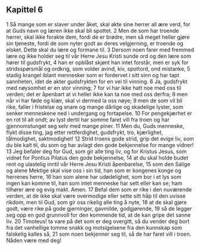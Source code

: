 ## Kapittel 6

1 Så mange som er slaver under åket, skal akte sine herrer all ære verd, for at Guds navn og læren ikke skal bli spottet.
2 Men de som har troende herrer, skal ikke forakte dem, fordi de er brødre, men så meget heller gjøre sin tjeneste, fordi de som nyter godt av deres velgjerning, er troende og elsket. Dette skal du lære og formane til.
3 Dersom noen farer med fremmed lære og ikke holder seg til vår Herre Jesu Kristi sunde ord og den lære som hører til gudsfrykt,
4 han er opblåst skjønt han intet forstår, men er syk for stridsspørsmål og ordkrig, som volder avind, kiv, spottord, ond mistanke,
5 stadig krangel iblant mennesker som er fordervet i sitt sinn og har tapt sannheten, idet de akter gudsfrykten for en vei til vinning.
6 Ja, gudsfrykt med nøysomhet er en stor vinning;
7 for vi har ikke hatt noe med oss til verden; det er åpenbart at vi heller ikke kan ta noe med oss derfra;
8 men når vi har føde og klær, skal vi dermed la oss nøye;
9 men de som vil bli rike, faller i fristelse og snare og mange dårlige og skadelige lyster, som senker menneskene ned i undergang og fortapelse.
10 For pengekjærhet er en rot til alt ondt; av lyst dertil har somme faret vill fra troen og har gjennomstunget seg selv med mange piner.
11 Men du, Guds menneske, flykt disse ting, jag etter rettferdighet, gudsfrykt, tro, kjærlighet, tålmodighet, saktmodighet!
12 Strid troens gode strid, grip det evige liv, som du ble kalt til, du som og har avlagt den gode bekjennelse for mange vidner!
13 Jeg befaler deg for Gud, som gir alle ting liv, og for Kristus Jesus, som vidnet for Pontius Pilatus den gode bekjennelse,
14 at du skal holde budet rent og ulastelig inntil vår Herre Jesu Kristi åpenbarelse,
15 som den Salige og alene Mektige skal vise oss i sin tid, han som er kongenes konge og herrenes herre,
16 han som alene har udødelighet, som bor i et lys som ingen kan komme til, han som intet menneske har sett eller kan se; ham tilhører ære og evig makt. Amen.
17 Befal dem som er rike i den nuværende verden, at de ikke skal være overmodige eller sette sitt håp til den uvisse rikdom, men til Gud, som gir oss rikelig alle ting å nyte,
18 at de skal gjøre godt, være rike på gode gjerninger, gavmilde, godgjørende,
19 så de legger seg opp en god grunnvoll for den kommende tid, at de kan gripe det sanne liv.
20 Timoteus! ta vare på det som er deg overgitt, så du vender deg bort fra det vanhellige tomme snakk og motsigelsene fra den kunnskap som falskelig kalles så,
21 som noen bekjenner seg til, så de har faret vill i troen. Nåden være med deg!
